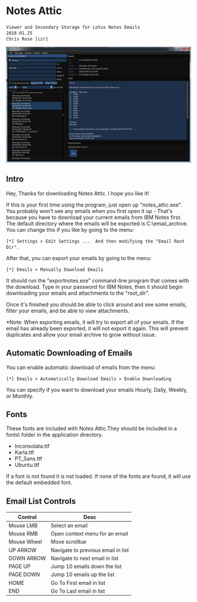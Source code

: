# Notes Attic

```
Viewer and Secondary Storage for Lotus Notes Emails
2018.01.25
Chris Rose [czr]
```

![](screenshot.png)

## Intro

Hey, Thanks for downloading Notes Attic. I hope you like it!

If this is your first time using the program, just open up "notes_attic.exe".
You probably won't see any emails when you first open it up - That's because you
have to download your current emails from IBM Notes first. The default directory 
where the emails will be exported is C:\email_archive. You can change this if you like
by going to the menu: 

    [*] Settings > Edit Settings ...  And then modifying the "Email Root Dir".

After that, you can export your emails by going to the menu:

    [*] Emails > Manually Download Emails

It should run the "exportnotes.exe" command-line program that comes with the download.
Type in your password for IBM Notes, then it should begin downloading your emails and attachments to the "root_dir".

Once it's finished you should be able to click around and see some emails, filter your emails, and be able to view attachments.

*Note: When exporting emails, it will try to export all of your emails. If the email has already been exported,
it will not export it again. This will prevent duplicates and allow your email archive to grow without issue.

## Automatic Downloading of Emails

You can enable automatic download of emails from the menu:

    [*] Emails > Automatically Download Emails > Enable Downloading

You can specify if you want to download your emails Hourly, Daily, Weekly, or Monthly.

## Fonts

These fonts are included with Notes Attic.They should be included in a fonts\ folder in the application directory.

- Inconsolata.ttf
- Karla.ttf
- PT_Sans.ttf
- Ubuntu.ttf

If a font is not found it is not loaded. If none of the fonts are found, it will use the default embedded font.

## Email List Controls

| Control | Desc |
|---------|------|
| Mouse LMB  | Select an email |
| Mouse RMB  | Open context menu for an email |
| Mouse Wheel| Move scrollbar |
| UP ARROW   | Navigate to previous email in list |
| DOWN ARROW | Navigate to next email in list |
| PAGE UP    | Jump 10 emails down the list |
| PAGE DOWN  | Jump 10 emails up the list |
| HOME       | Go To First email in list |
| END        | Go To Last email in list |
